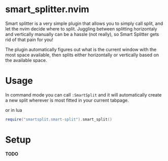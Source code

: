 # smart_splitter.nvim
Smart splitter is a very simple plugin that allows you to simply call split, and let the nvim decide where to split.
Juggling between splitting horizontaly and vertically manually can be a hassle (not really), so Smart Splitter gets rid of that pain for you!

The plugin automatically figures out what is the current window with the most space available, then splits either horizontally or vertically based on the available space.

# Usage

In command mode you can call `:SmartSplit` and it will automatically create a new split wherever is most fitted in your current tabpage.

or in lua
```lua
require("smartsplit.smart-split").smart_split()
```

# Setup
**TODO**
